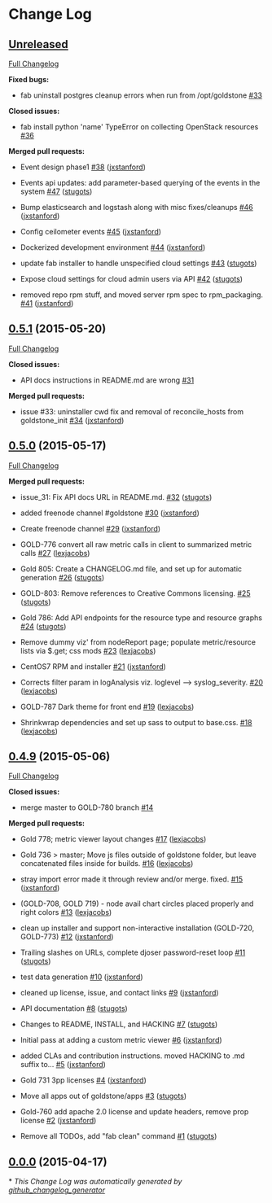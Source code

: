 # Change Log

## [Unreleased](https://github.com/Solinea/goldstone-server/tree/HEAD)

[Full Changelog](https://github.com/Solinea/goldstone-server/compare/0.5.1...HEAD)

**Fixed bugs:**

- fab uninstall postgres cleanup errors when run from /opt/goldstone [\#33](https://github.com/Solinea/goldstone-server/issues/33)

**Closed issues:**

- fab install python 'name' TypeError on collecting OpenStack resources [\#36](https://github.com/Solinea/goldstone-server/issues/36)

**Merged pull requests:**

- Event design phase1 [\#38](https://github.com/Solinea/goldstone-server/pull/38) ([jxstanford](https://github.com/jxstanford))

- Events api updates: add parameter-based querying of the events in the system [\#47](https://github.com/Solinea/goldstone-server/pull/47) ([stugots](https://github.com/stugots))

- Bump elasticsearch and logstash along with misc fixes/cleanups [\#46](https://github.com/Solinea/goldstone-server/pull/46) ([jxstanford](https://github.com/jxstanford))

- Config ceilometer events [\#45](https://github.com/Solinea/goldstone-server/pull/45) ([jxstanford](https://github.com/jxstanford))

- Dockerized development environment [\#44](https://github.com/Solinea/goldstone-server/pull/44) ([jxstanford](https://github.com/jxstanford))

- update fab installer to handle unspecified cloud settings [\#43](https://github.com/Solinea/goldstone-server/pull/43) ([stugots](https://github.com/stugots))

- Expose cloud settings for cloud admin users via API [\#42](https://github.com/Solinea/goldstone-server/pull/42) ([stugots](https://github.com/stugots))

- removed repo rpm stuff, and moved server rpm spec to rpm\_packaging. [\#41](https://github.com/Solinea/goldstone-server/pull/41) ([jxstanford](https://github.com/jxstanford))

## [0.5.1](https://github.com/Solinea/goldstone-server/tree/0.5.1) (2015-05-20)

[Full Changelog](https://github.com/Solinea/goldstone-server/compare/0.5.0...0.5.1)

**Closed issues:**

- API docs instructions in README.md are wrong [\#31](https://github.com/Solinea/goldstone-server/issues/31)

**Merged pull requests:**

- issue \#33: uninstaller cwd fix and removal of reconcile\_hosts from goldstone\_init [\#34](https://github.com/Solinea/goldstone-server/pull/34) ([jxstanford](https://github.com/jxstanford))

## [0.5.0](https://github.com/Solinea/goldstone-server/tree/0.5.0) (2015-05-17)

[Full Changelog](https://github.com/Solinea/goldstone-server/compare/0.4.9...0.5.0)

**Merged pull requests:**

- issue\_31: Fix API docs URL in README.md. [\#32](https://github.com/Solinea/goldstone-server/pull/32) ([stugots](https://github.com/stugots))

- added freenode channel \#goldstone [\#30](https://github.com/Solinea/goldstone-server/pull/30) ([jxstanford](https://github.com/jxstanford))

- Create freenode channel [\#29](https://github.com/Solinea/goldstone-server/pull/29) ([jxstanford](https://github.com/jxstanford))

- GOLD-776 convert all raw metric calls in client to summarized metric calls [\#27](https://github.com/Solinea/goldstone-server/pull/27) ([lexjacobs](https://github.com/lexjacobs))

- Gold 805: Create a CHANGELOG.md file, and set up for automatic generation [\#26](https://github.com/Solinea/goldstone-server/pull/26) ([stugots](https://github.com/stugots))

- GOLD-803: Remove references to Creative Commons licensing. [\#25](https://github.com/Solinea/goldstone-server/pull/25) ([stugots](https://github.com/stugots))

- Gold 786: Add API endpoints for the resource type and resource graphs [\#24](https://github.com/Solinea/goldstone-server/pull/24) ([stugots](https://github.com/stugots))

- Remove dummy viz' from nodeReport page; populate metric/resource lists via $.get; css mods [\#23](https://github.com/Solinea/goldstone-server/pull/23) ([lexjacobs](https://github.com/lexjacobs))

- CentOS7 RPM and installer [\#21](https://github.com/Solinea/goldstone-server/pull/21) ([jxstanford](https://github.com/jxstanford))

- Corrects filter param in logAnalysis viz. loglevel --\> syslog\_severity. [\#20](https://github.com/Solinea/goldstone-server/pull/20) ([lexjacobs](https://github.com/lexjacobs))

- GOLD-787 Dark theme for front end [\#19](https://github.com/Solinea/goldstone-server/pull/19) ([lexjacobs](https://github.com/lexjacobs))

- Shrinkwrap dependencies and set up sass to output to base.css. [\#18](https://github.com/Solinea/goldstone-server/pull/18) ([lexjacobs](https://github.com/lexjacobs))

## [0.4.9](https://github.com/Solinea/goldstone-server/tree/0.4.9) (2015-05-06)

[Full Changelog](https://github.com/Solinea/goldstone-server/compare/0.0.0...0.4.9)

**Closed issues:**

- merge master to GOLD-780 branch [\#14](https://github.com/Solinea/goldstone-server/issues/14)

**Merged pull requests:**

- Gold 778; metric viewer layout changes [\#17](https://github.com/Solinea/goldstone-server/pull/17) ([lexjacobs](https://github.com/lexjacobs))

- Gold 736 \> master;  Move js files outside of goldstone folder, but leave concatenated files inside for builds. [\#16](https://github.com/Solinea/goldstone-server/pull/16) ([lexjacobs](https://github.com/lexjacobs))

- stray import error made it through review and/or merge.  fixed. [\#15](https://github.com/Solinea/goldstone-server/pull/15) ([jxstanford](https://github.com/jxstanford))

- \(GOLD-708, GOLD 719\) - node avail chart circles placed properly and right colors [\#13](https://github.com/Solinea/goldstone-server/pull/13) ([lexjacobs](https://github.com/lexjacobs))

- clean up installer and support non-interactive installation \(GOLD-720, GOLD-773\) [\#12](https://github.com/Solinea/goldstone-server/pull/12) ([jxstanford](https://github.com/jxstanford))

- Trailing slashes on URLs, complete djoser password-reset loop [\#11](https://github.com/Solinea/goldstone-server/pull/11) ([stugots](https://github.com/stugots))

- test data generation [\#10](https://github.com/Solinea/goldstone-server/pull/10) ([jxstanford](https://github.com/jxstanford))

- cleaned up license, issue, and contact links [\#9](https://github.com/Solinea/goldstone-server/pull/9) ([jxstanford](https://github.com/jxstanford))

- API documentation [\#8](https://github.com/Solinea/goldstone-server/pull/8) ([stugots](https://github.com/stugots))

- Changes to README, INSTALL, and HACKING [\#7](https://github.com/Solinea/goldstone-server/pull/7) ([stugots](https://github.com/stugots))

- Initial pass at adding a custom metric viewer [\#6](https://github.com/Solinea/goldstone-server/pull/6) ([jxstanford](https://github.com/jxstanford))

- added CLAs and contribution instructions. moved HACKING to .md suffix to... [\#5](https://github.com/Solinea/goldstone-server/pull/5) ([jxstanford](https://github.com/jxstanford))

- Gold 731 3pp licenses [\#4](https://github.com/Solinea/goldstone-server/pull/4) ([jxstanford](https://github.com/jxstanford))

- Move all apps out of goldstone/apps [\#3](https://github.com/Solinea/goldstone-server/pull/3) ([stugots](https://github.com/stugots))

- Gold-760 add apache 2.0 license and update headers, remove prop license [\#2](https://github.com/Solinea/goldstone-server/pull/2) ([jxstanford](https://github.com/jxstanford))

- Remove all TODOs, add "fab clean" command [\#1](https://github.com/Solinea/goldstone-server/pull/1) ([stugots](https://github.com/stugots))

## [0.0.0](https://github.com/Solinea/goldstone-server/tree/0.0.0) (2015-04-17)



\* *This Change Log was automatically generated by [github_changelog_generator](https://github.com/skywinder/Github-Changelog-Generator)*